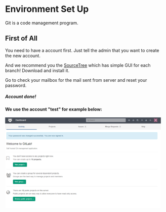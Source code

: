 # Environment Set Up

Git is a code management program.

## First of All
You need to have a account first. Just tell the admin that you want to create the new account.

And we recommend you the [SourceTree](http://www.sourcetreeapp.com/) which has simple GUI for each branch! Download and install it.

Go to check your mailbox for the mail sent from server and reset your password.

##### Account done!

#### We use the account "test" for example below:

![](frontPage.PNG)








